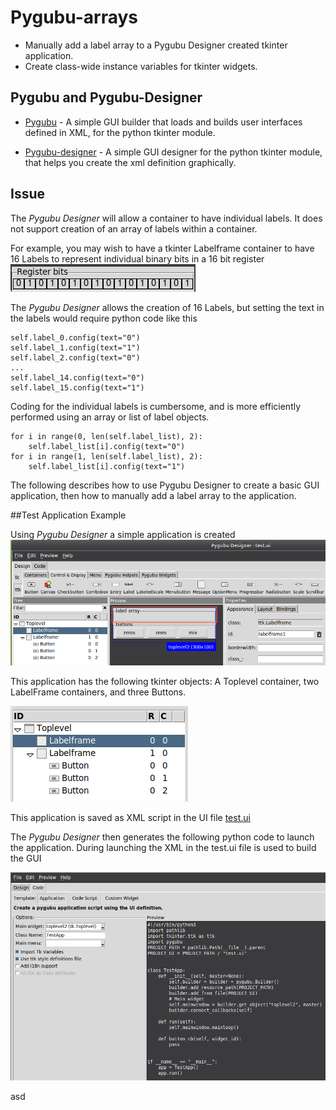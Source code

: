 # Pygubu-arrays

* Manually add a label array to a Pygubu Designer created tkinter application. 
* Create class-wide instance variables for tkinter widgets.

## Pygubu and Pygubu-Designer 

* [Pygubu](https://pypi.org/project/pygubu/) - A simple GUI builder that loads and builds user interfaces defined in XML, for the python tkinter module.

* [Pygubu-designer](https://pypi.org/project/pygubu-designer/) - A simple GUI designer for the python tkinter module, that helps you create the xml definition graphically.

## Issue

The *Pygubu Designer* will allow a container to have individual labels. It does not support creation of an array of labels within a container.

For example, you may wish to have a tkinter Labelframe container to have 16 Labels to represent individual binary bits in a 16 bit register 
![16bit_register](/images/16bit_register.png)

The *Pygubu Designer* allows the creation of 16 Labels, but setting the text in the labels would require python code like this
```
self.label_0.config(text="0")
self.label_1.config(text="1")
self.label_2.config(text="0")
...
self.label_14.config(text="0")
self.label_15.config(text="1")
```
Coding for the individual labels is cumbersome, and is more efficiently performed using an array or list of label objects.
```
for i in range(0, len(self.label_list), 2):
    self.label_list[i].config(text="0")
for i in range(1, len(self.label_list), 2):
    self.label_list[i].config(text="1")
```
The following describes how to use Pygubu Designer to create a basic GUI application, then how to manually add a label array to the application.

##Test Application Example

Using *Pygubu Designer* a simple application is created 
![pygubu_designer](/images/pygubu_designer.png)

This application has the following tkinter objects: A Toplevel container, two LabelFrame containers, and three Buttons.

![objects](/images/objects.png)

This application is saved as XML script in the UI file [test.ui](test.ui)

The *Pygubu Designer* then generates the following python code to launch the application. During launching the XML in the test.ui file is used to build the GUI

![generated_code](/images/generated_code.png)

asd










